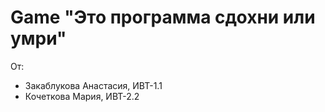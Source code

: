 # Game "Это программа сдохни или умри"

От:
- Закаблукова Анастасия, ИВТ-1.1
- Кочеткова Мария, ИВТ-2.2
